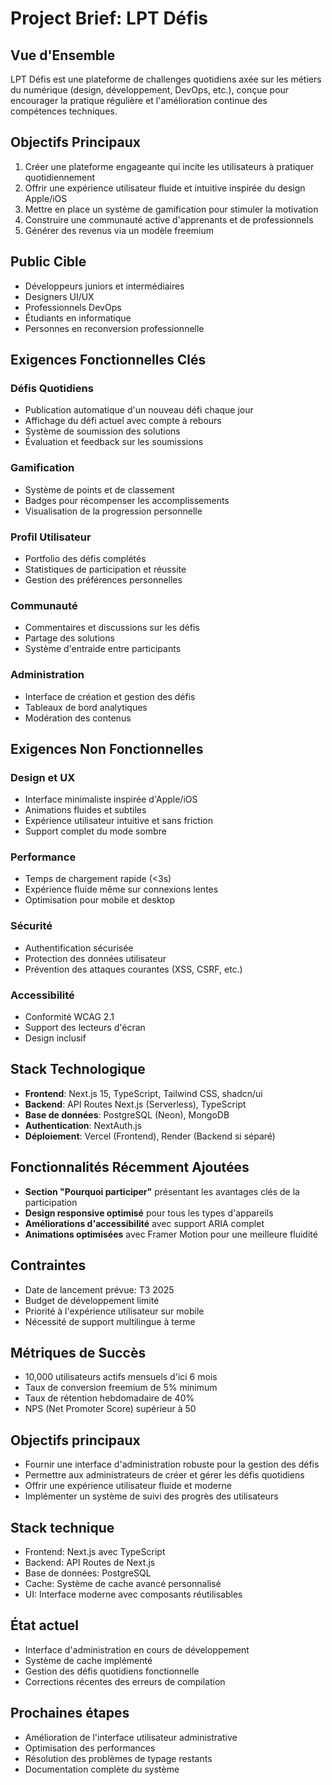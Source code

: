 # Project Brief: LPT Défis

## Vue d'Ensemble
LPT Défis est une plateforme de challenges quotidiens axée sur les métiers du numérique (design, développement, DevOps, etc.), conçue pour encourager la pratique régulière et l'amélioration continue des compétences techniques.

## Objectifs Principaux
1. Créer une plateforme engageante qui incite les utilisateurs à pratiquer quotidiennement
2. Offrir une expérience utilisateur fluide et intuitive inspirée du design Apple/iOS
3. Mettre en place un système de gamification pour stimuler la motivation
4. Construire une communauté active d'apprenants et de professionnels
5. Générer des revenus via un modèle freemium

## Public Cible
- Développeurs juniors et intermédiaires
- Designers UI/UX
- Professionnels DevOps
- Étudiants en informatique
- Personnes en reconversion professionnelle

## Exigences Fonctionnelles Clés

### Défis Quotidiens
- Publication automatique d'un nouveau défi chaque jour
- Affichage du défi actuel avec compte à rebours
- Système de soumission des solutions
- Évaluation et feedback sur les soumissions

### Gamification
- Système de points et de classement
- Badges pour récompenser les accomplissements
- Visualisation de la progression personnelle

### Profil Utilisateur
- Portfolio des défis complétés
- Statistiques de participation et réussite
- Gestion des préférences personnelles

### Communauté
- Commentaires et discussions sur les défis
- Partage des solutions
- Système d'entraide entre participants

### Administration
- Interface de création et gestion des défis
- Tableaux de bord analytiques
- Modération des contenus

## Exigences Non Fonctionnelles

### Design et UX
- Interface minimaliste inspirée d'Apple/iOS
- Animations fluides et subtiles
- Expérience utilisateur intuitive et sans friction
- Support complet du mode sombre

### Performance
- Temps de chargement rapide (<3s)
- Expérience fluide même sur connexions lentes
- Optimisation pour mobile et desktop

### Sécurité
- Authentification sécurisée
- Protection des données utilisateur
- Prévention des attaques courantes (XSS, CSRF, etc.)

### Accessibilité
- Conformité WCAG 2.1
- Support des lecteurs d'écran
- Design inclusif

## Stack Technologique
- **Frontend**: Next.js 15, TypeScript, Tailwind CSS, shadcn/ui
- **Backend**: API Routes Next.js (Serverless), TypeScript
- **Base de données**: PostgreSQL (Neon), MongoDB
- **Authentication**: NextAuth.js
- **Déploiement**: Vercel (Frontend), Render (Backend si séparé)

## Fonctionnalités Récemment Ajoutées
- **Section "Pourquoi participer"** présentant les avantages clés de la participation
- **Design responsive optimisé** pour tous les types d'appareils
- **Améliorations d'accessibilité** avec support ARIA complet
- **Animations optimisées** avec Framer Motion pour une meilleure fluidité

## Contraintes
- Date de lancement prévue: T3 2025
- Budget de développement limité
- Priorité à l'expérience utilisateur sur mobile
- Nécessité de support multilingue à terme

## Métriques de Succès
- 10,000 utilisateurs actifs mensuels d'ici 6 mois
- Taux de conversion freemium de 5% minimum
- Taux de rétention hebdomadaire de 40%
- NPS (Net Promoter Score) supérieur à 50 
## Objectifs principaux
- Fournir une interface d'administration robuste pour la gestion des défis
- Permettre aux administrateurs de créer et gérer les défis quotidiens
- Offrir une expérience utilisateur fluide et moderne
- Implémenter un système de suivi des progrès des utilisateurs

## Stack technique
- Frontend: Next.js avec TypeScript
- Backend: API Routes de Next.js
- Base de données: PostgreSQL
- Cache: Système de cache avancé personnalisé
- UI: Interface moderne avec composants réutilisables

## État actuel
- Interface d'administration en cours de développement
- Système de cache implémenté
- Gestion des défis quotidiens fonctionnelle
- Corrections récentes des erreurs de compilation

## Prochaines étapes
- Amélioration de l'interface utilisateur administrative
- Optimisation des performances
- Résolution des problèmes de typage restants
- Documentation complète du système 
